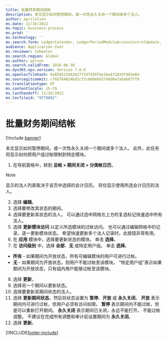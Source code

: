 ```yaml
---
title: 批量财务期间结帐
description: 本文显示如何暂停期间，或一次性永久关闭一个期间或多个法人。
author: aprilolson
ms.date: 11/16/2022
ms.topic: business-process
ms.prod: ''
ms.technology: ''
ms.search.form: LedgerCalendar, LedgerPeriodModuleAccessControlUpdate, SysLookupPicklist, LedgerFiscalCalendarPeriodStatus
audience: Application User
ms.reviewer: twheeloc
ms.search.region: Global
ms.author: aolson
ms.search.validFrom: 2016-06-30
ms.dyn365.ops.version: Version 7.0.0
ms.openlocfilehash: 8a85d512842b27f2d74507be16a8f2819f483e0d
ms.sourcegitcommit: cf6b764824bd1cf2c0dde6d37ddd0a7abab87ff0
ms.translationtype: HT
ms.contentlocale: zh-CN
ms.lasthandoff: 11/16/2022
ms.locfileid: "9779802"
---
```

# <a name="mass-financial-period-close"></a>批量财务期间结帐

[!include [banner](../../includes/banner.md)]

本文显示如何暂停期间，或一次性永久关闭一个期间或多个法人。 此外，此任务将显示如何把用户组过帐限制到特定模块。

1. 在导航窗格中，转到 **总帐 > 期间关闭 > 分类帐日历**。 

>[!NOTE]
> 显示的法人列表取决于该页中选择的会计日历。 将仅显示使用所选会计日历的法人。

2. 选择 **编辑**。
3. 选择要修改其状态的期间。
4. 选择要更新其状态的法人。 可以通过选中网格左上方的复选标记快速选中所有法人。  
5. 选择 **更新模块访问** 以定义所选模块的过帐访问。 也可以通过编辑网格中的记录，逐一更新模块状态。 希望快速更新多个法人记录时，此按钮非常有用。  
6. 在 **应用** 模块中，选择要更新状态的模块。 单击 **选择**。
7. 在 **访问级别** 中，选择 **全部**、**无** 或特定用户组。 单击 **选择**。  
- **所有** - 如果期间为开放状态，所有可编辑模块的用户可进行过帐。 
- **无** - 如果期间为开放状态，则用户不能过帐至该模块。 “特定用户组”表示如果期间为开放状态，只有组内用户能够过帐至该模块。  
8. 选择 **更新**， 
9. 选择另一个期间以更新状态。
10. 选择要更新其期间状态的法人。
11. 选择 **更新期间状态**，然后将状态设置为 **暂停**、**开放** 或 **永久关闭**。 **开放** 表示期间内可进行过帐，但用户必须有访问权限。 **暂停** 表示期间内不能过帐，但是可以重新打开期间。 **永久关闭** 表示期间已关闭，永远不能打开。 不能过帐调整。 不建议在完成所有调整和审计前设置期间为 **永久关闭**。  
12. 选择 **更新**。



[!INCLUDE[footer-include](../../../includes/footer-banner.md)]
